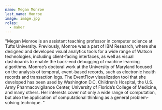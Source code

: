 ```yaml
---
name: Megan Monroe
last_name: Monroe
image: image.jpg
roles:
  - maker
---
```

"Megan Monroe is an assistant teaching professor in computer science at Tufts University. Previously, Monroe was a part of IBM Research, where she designed and developed visual analytics tools for a wide range of Watson technologies, including client-facing interfaces, as well as visual dashboards to enable the back-end debugging of machine learning algorithms. Monroe’s doctoral work at the University of Maryland focused on the analysis of temporal, event-based records, such as electronic health records and transaction logs. The EventFlow visualization tool that she developed has been used by Washington D.C. Children’s Hospital, the U.S. Army Pharmacovigilance Center, University of Florida’s College of Medicine, and many others. Her interests cover not only a wide range of computation, but also the application of computational thinking as a general problem-solving technique.
"